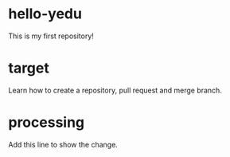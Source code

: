 # hello-yedu
This is my first repository!
# target
Learn how to create a repository, pull request and merge branch.
# processing
Add this line to show the change.
